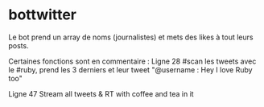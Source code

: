 # bottwitter

Le bot prend un array de noms (journalistes) et mets des likes à tout leurs posts. 

Certaines fonctions sont en commentaire : 
Ligne 28
#scan les tweets avec le #ruby, prend les 3 derniers et leur tweet "@username : Hey I love Ruby too"

Ligne 47
Stream all tweets & RT with coffee and tea in it 
